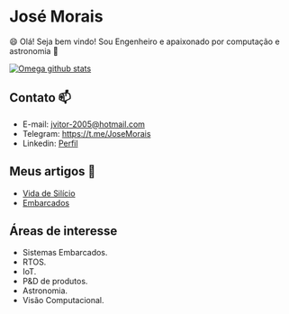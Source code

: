 # José Morais
 😄 Olá! Seja bem vindo! Sou Engenheiro e apaixonado por computação e astronomia 🔭

[![Omega github stats](https://github-readme-stats.vercel.app/api?username=urbanze&count_private=true&show_icons=true&include_all_commits=true)](https://github.com/anuraghazra/github-readme-stats)

## Contato 📫
- E-mail: jvitor-2005@hotmail.com
- Telegram: https://t.me/JoseMorais
- Linkedin: [Perfil](https://www.linkedin.com/in/jos%C3%A9-vitor-silva-de-morais-40135b120/)

## Meus artigos 📰
- [Vida de Silício](https://portal.vidadesilicio.com.br/author/urbanze/)
- [Embarcados](https://www.embarcados.com.br/author/urbanze/)

## Áreas de interesse
- Sistemas Embarcados.
- RTOS.
- IoT.
- P&D de produtos.
- Astronomia.
- Visão Computacional.
